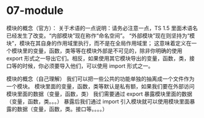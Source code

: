 # 07-module
模块的概念（官方）：
关于术语的一点说明：请务必注意一点，TS 1.5 里面术语名已经发生了改变。“内部模块”现在称作“命名空间”。
“外部模块”现在则坚持为“模块”，模块在其自身的作用域里执行，而不是在全局作用域里；
这意味着定义在一个模块里的变量，函数，类等等在模块外部是不可见的，除非你明确的使用 export 形式之一导出它们。相反，如果使用其它模块导出的变量，函数，类，接口等的时候，你必须要导入他们，可以使用 import 形式之一。

模块的概念（自己理解）
我们可以把一些公共的功能单独的抽离成一个文件作为一个模块。
模块里面的变量，函数，类等默认是私有额，如果我们要在外部访问模块里面的数据（变量，函数，类）
我们需要通过 export 暴露模块里面的数据（变量，函数，类。。。）
暴露后我们通过 import 引入模块就可以使用模块里面暴露的数据（变量，函数，类。接口等。。。。）
